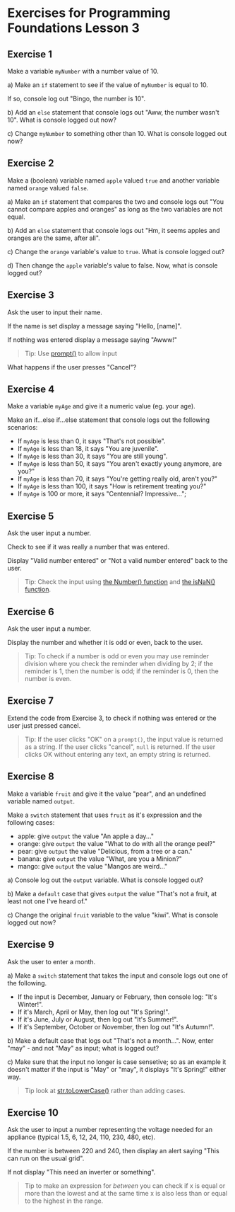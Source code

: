 # Exercises for Programming Foundations Lesson 3

## Exercise 1
Make a variable `myNumber` with a number value of 10.

a) Make an `if` statement to see if the value of `myNumber` is equal to 10. 

If so, console log out "Bingo, the number is 10".

b) Add an `else` statement that console logs out "Aww, the number wasn't 10". What is console logged out now?

c) Change `myNumber` to something other than 10. What is console logged out now?

## Exercise 2

Make a (boolean) variable named `apple` valued `true` and another variable named `orange` valued `false`.

a) Make an `if` statement that compares the two and console logs out "You cannot compare apples and oranges" as long as the two variables are not equal.

b) Add an `else` statement that console logs out "Hm, it seems apples and oranges are the same, after all". 

c) Change the `orange` variable's value to `true`. What is console logged out?

d) Then change the `apple` variable's value to false. Now, what is console logged out?

## Exercise 3
Ask the user to input their name.

If the name is set display a message saying "Hello, [name]".

If nothing was entered display a message saying "Awww!"

> Tip: Use [prompt()](https://www.w3schools.com/jsref/met_win_prompt.asp) to allow input

What happens if the user presses "Cancel"?

## Exercise 4
Make a variable `myAge` and give it a numeric value (eg. your age).

Make an if...else if...else statement that console logs out the following scenarios: 

* If `myAge` is less than 0, it says "That's not possible".
* If `myAge` is less than 18, it says "You are juvenile".
* If `myAge` is less than 30, it says "You are still young".
* If `myAge` is less than 50, it says "You aren't exactly young anymore, are you?"
* If `myAge` is less than 70, it says "You're getting really old, aren't you?"
* If `myAge` is less than 100, it says "How is retirement treating you?"
* If `myAge` is 100 or more, it says "Centennial? Impressive...";

## Exercise 5
Ask the user input a number.

Check to see if it was really a number that was entered.

Display "Valid number entered" or "Not a valid number entered" back to the user.

> Tip: Check the input using [the Number() function](https://www.w3schools.com/jsref/jsref_number.asp) and [the isNaN() function](https://www.w3schools.com/jsref/jsref_isnan.asp).

## Exercise 6
Ask the user input a number.

Display the number and whether it is odd or even, back to the user.

> Tip: To check if a number is odd or even you may use reminder division where you check the reminder when dividing by 2; if the reminder is 1, then the number is odd; if the reminder is 0, then the number is even.

## Exercise 7
Extend the code from Exercise 3, to check if nothing was entered or the user just pressed cancel. 

> Tip: If the user clicks "OK" on a `prompt()`, the input value is returned as a string. If the user clicks "cancel", `null` is returned. If the user clicks OK without entering any text, an empty string is returned. 

## Exercise 8
Make a variable `fruit` and give it the value "pear", and an undefined variable named `output`.

Make a `switch` statement that uses `fruit` as it's expression and the following cases: 

* apple: give `output` the value "An apple a day..."
* orange: give `output` the value "What to do with all the orange peel?"
* pear: give `output` the value "Delicious, from a tree or a can."
* banana: give `output` the value "What, are you a Minion?"
* mango: give `output` the value "Mangos are weird..."

a) Console log out the `output` variable. What is console logged out?

b) Make a `default` case that gives `output` the value "That's not a fruit, at least not one I've heard of." 

c) Change the original `fruit` variable to the value "kiwi". What is console logged out now?

## Exercise 9
Ask the user to enter a month.

a) Make a `switch` statement that takes the input and console logs out one of the following.

* If the input is December, January or February, then console log: "It's Winter!".
* If it's March, April or May, then log out "It's Spring!".
* If it's June, July or August, then log out "It's Summer!".
* If it's September, October or November, then log out "It's Autumn!".

b) Make a default case that logs out "That's not a month...". Now, enter "may" - and not "May" as input; what is logged out?

c) Make sure that the input no longer is case sensetive; so as an example it doesn't matter if the input is "May" or "may", it displays "It's Spring!" either way.

> Tip look at [str.toLowerCase()](https://www.w3schools.com/jsref/jsref_tolowercase.asp) rather than adding cases.

## Exercise 10
Ask the user to input a number representing the voltage needed for an appliance (typical 1.5, 6, 12, 24, 110, 230, 480, etc).

If the number is between 220 and 240, then display an alert saying "This can run on the usual grid". 

If not display "This need an inverter or something".

> Tip to make an expression for *between* you can check if x is equal or more than the lowest and at the same time x is also less than or equal to the highest in the range.
